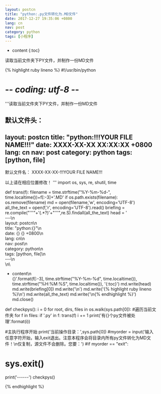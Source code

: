 ```yaml
---
layout: postcn
title: "python:.py文件转化为.MD文件"
date: 2017-12-27 19:35:06 +0800
lang: cn
nav: post
category: python
tags: [小程序]
---
```


* content
{:toc}

读取当前文件夹下PY文件，并制作一份MD文件

<!-- more -->
{% highlight ruby lineno %}
#!/usr/bin/python  
# -*- coding: utf-8 -*-

'''读取当前文件夹下PY文件，并制作一份MD文件

默认文件头：
---
layout: postcn
title: "python:!!!YOUR FILE NAME!!!"
date: XXXX-XX-XX XX:XX:XX +0800
lang: cn
nav: post
category: python
tags: [python, file]
---

默认文件名：
XXXX-XX-XX-!!!YOUR FILE NAME!!!

以上请在相应位置修改！
'''
import os, sys, re, shutil, time

def trans(f):
	filename = time.strftime("%Y-%m-%d-", time.localtime())+f[:-3]+'.MD'
	if os.path.exists(filename):
		os.remove(filename)
	md = open(filename,'w', encoding='UTF-8')
	all_the_text = open(f,'r', encoding='UTF-8').read()
	briefing = re.compile("'''"+'(.*?)'+"'''",re.S).findall(all_the_text)
	head = '\
---\n\
layout: postcn\n\
title: "python:{}"\n\
date: {} {} +0800\n\
lang: cn\n\
nav: post\n\
category: python\n\
tags: [python, file]\n\
---\n\
\n\
* content\n\
	{}'.format(f[:-3], time.strftime("%Y-%m-%d", time.localtime()), time.strftime("%H:%M:%S", time.localtime()), '{:toc}')
	md.write(head)
	md.write(briefing[0])
	md.write('<!-- more -->\n')
	md.write('{% highlight ruby lineno %}\n')
	md.write(all_the_text)
	md.write('\n{% endhighlight %}')
	md.close()


def checkpys():
	i = 0
	for root, dirs, files in os.walk(sys.path[0]):	#遍历当前文件夹
		for f in files:
			if '.py' in f:
				trans(f)
				i += 1
	print('有{}个py文件被处理'.format(i))

#主执行程序开始
print('当前操作目录：',sys.path[0])
#myorder = input('输入任意字符开始，输入exit退出。注意本程序会将目录内所有py文件转化为MD文件！\n仅复制，源文件不会删除。您要：')
#if myorder == "exit":
#	sys.exit()
print('------')
checkpys()

{% endhighlight %}